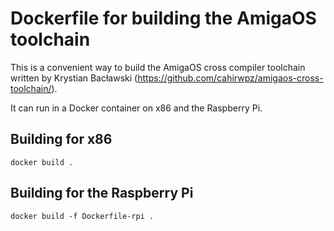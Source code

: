 # Dockerfile for building the AmigaOS toolchain

This is a convenient way to build the AmigaOS cross compiler toolchain written by Krystian Bacławski (https://github.com/cahirwpz/amigaos-cross-toolchain/).

It can run in a Docker container on x86 and the Raspberry Pi.

## Building for x86

`docker build .`

## Building for the Raspberry Pi

`docker build -f Dockerfile-rpi .`
